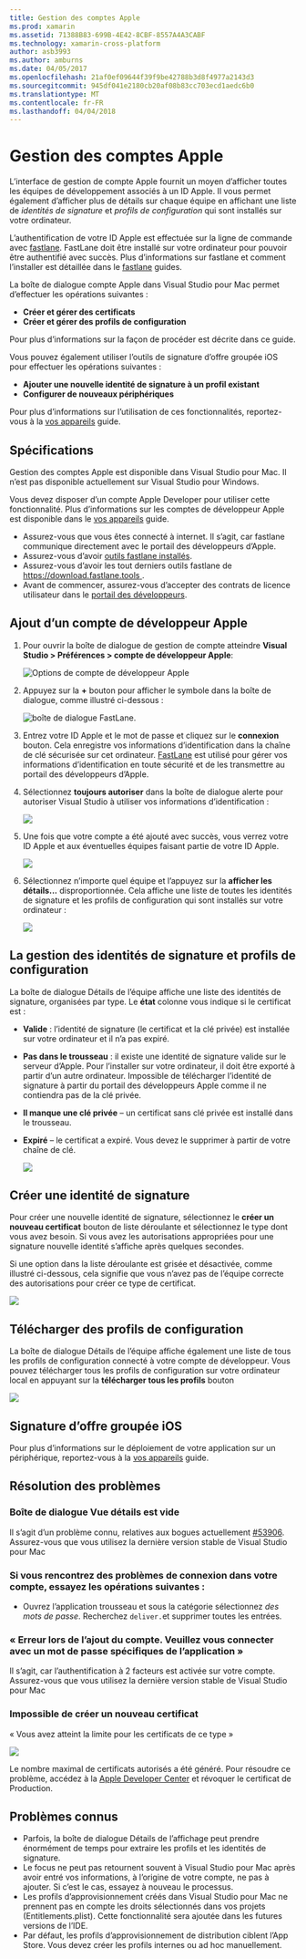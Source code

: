 ```yaml
---
title: Gestion des comptes Apple
ms.prod: xamarin
ms.assetid: 71388B83-699B-4E42-8CBF-8557A4A3CABF
ms.technology: xamarin-cross-platform
author: asb3993
ms.author: amburns
ms.date: 04/05/2017
ms.openlocfilehash: 21af0ef09644f39f9be42788b3d8f4977a2143d3
ms.sourcegitcommit: 945df041e2180cb20af08b83cc703ecd1aedc6b0
ms.translationtype: MT
ms.contentlocale: fr-FR
ms.lasthandoff: 04/04/2018
---
```

# <a name="apple-account-management"></a>Gestion des comptes Apple

L’interface de gestion de compte Apple fournit un moyen d’afficher toutes les équipes de développement associés à un ID Apple. Il vous permet également d’afficher plus de détails sur chaque équipe en affichant une liste de _identités de signature_ et _profils de configuration_ qui sont installés sur votre ordinateur.

L’authentification de votre ID Apple est effectuée sur la ligne de commande avec [fastlane](https://fastlane.tools/). FastLane doit être installé sur votre ordinateur pour pouvoir être authentifié avec succès. Plus d’informations sur fastlane et comment l’installer est détaillée dans le [fastlane](~/ios/deploy-test/provisioning/fastlane/index.md) guides.

La boîte de dialogue compte Apple dans Visual Studio pour Mac permet d’effectuer les opérations suivantes :

* **Créer et gérer des certificats** 
* **Créer et gérer des profils de configuration** 

Pour plus d’informations sur la façon de procéder est décrite dans ce guide.

Vous pouvez également utiliser l’outils de signature d’offre groupée iOS pour effectuer les opérations suivantes :

* **Ajouter une nouvelle identité de signature à un profil existant** 
* **Configurer de nouveaux périphériques** 

Pour plus d’informations sur l’utilisation de ces fonctionnalités, reportez-vous à la [vos appareils](~/ios/get-started/installation/device-provisioning/index.md) guide.
️
## <a name="requirements"></a>Spécifications

Gestion des comptes Apple est disponible dans Visual Studio pour Mac. Il n’est pas disponible actuellement sur Visual Studio pour Windows.

Vous devez disposer d’un compte Apple Developer pour utiliser cette fonctionnalité. Plus d’informations sur les comptes de développeur Apple est disponible dans le [vos appareils](~/ios/get-started/installation/device-provisioning/index.md) guide.

- Assurez-vous que vous êtes connecté à internet. Il s’agit, car fastlane communique directement avec le portail des développeurs d’Apple.
- Assurez-vous d’avoir [outils fastlane installés](~/ios/deploy-test/provisioning/fastlane/index.md#Installation).
- Assurez-vous d’avoir les tout derniers outils fastlane de [ https://download.fastlane.tools ](https://download.fastlane.tools).
- Avant de commencer, assurez-vous d’accepter des contrats de licence utilisateur dans le [portail des développeurs](https://developer.apple.com/account/).

## <a name="adding-an-apple-developer-account"></a>Ajout d’un compte de développeur Apple

1. Pour ouvrir la boîte de dialogue de gestion de compte atteindre **Visual Studio > Préférences > compte de développeur Apple**:

    ![Options de compte de développeur Apple](apple-account-management-images/image1.png)

2. Appuyez sur la **+** bouton pour afficher le symbole dans la boîte de dialogue, comme illustré ci-dessous : 

    ![boîte de dialogue FastLane.](apple-account-management-images/image2.png)

4. Entrez votre ID Apple et le mot de passe et cliquez sur le **connexion** bouton. Cela enregistre vos informations d’identification dans la chaîne de clé sécurisée sur cet ordinateur. [FastLane](~/ios/deploy-test/provisioning/fastlane/index.md) est utilisé pour gérer vos informations d’identification en toute sécurité et de les transmettre au portail des développeurs d’Apple.
 
5. Sélectionnez **toujours autoriser** dans la boîte de dialogue alerte pour autoriser Visual Studio à utiliser vos informations d’identification :

    ![](apple-account-management-images/image4.png)

6. Une fois que votre compte a été ajouté avec succès, vous verrez votre ID Apple et aux éventuelles équipes faisant partie de votre ID Apple.

    ![](apple-account-management-images/image5.png)

7. Sélectionnez n’importe quel équipe et l’appuyez sur la **afficher les détails...** disproportionnée. Cela affiche une liste de toutes les identités de signature et les profils de configuration qui sont installés sur votre ordinateur :

    ![](apple-account-management-images/image6.png)


<a name="managing" />


## <a name="managing-signing-identities-and-provisioning-profiles"></a>La gestion des identités de signature et profils de configuration

La boîte de dialogue Détails de l’équipe affiche une liste des identités de signature, organisées par type. Le **état** colonne vous indique si le certificat est : 

* **Valide** : l’identité de signature (le certificat et la clé privée) est installée sur votre ordinateur et il n’a pas expiré.

* **Pas dans le trousseau** : il existe une identité de signature valide sur le serveur d’Apple. Pour l’installer sur votre ordinateur, il doit être exporté à partir d’un autre ordinateur. Impossible de télécharger l’identité de signature à partir du portail des développeurs Apple comme il ne contiendra pas de la clé privée.

* **Il manque une clé privée** – un certificat sans clé privée est installé dans le trousseau.

* **Expiré** – le certificat a expiré. Vous devez le supprimer à partir de votre chaîne de clé.

  ![](apple-account-management-images/image7.png)

## <a name="create-a-signing-identities"></a>Créer une identité de signature

Pour créer une nouvelle identité de signature, sélectionnez le **créer un nouveau certificat** bouton de liste déroulante et sélectionnez le type dont vous avez besoin. Si vous avez les autorisations appropriées pour une signature nouvelle identité s’affiche après quelques secondes.

Si une option dans la liste déroulante est grisée et désactivée, comme illustré ci-dessous, cela signifie que vous n’avez pas de l’équipe correcte des autorisations pour créer ce type de certificat.

![](apple-account-management-images/image8.png)

## <a name="download-provisioning-profiles"></a>Télécharger des profils de configuration

La boîte de dialogue Détails de l’équipe affiche également une liste de tous les profils de configuration connecté à votre compte de développeur. Vous pouvez télécharger tous les profils de configuration sur votre ordinateur local en appuyant sur la **télécharger tous les profils** bouton

![](apple-account-management-images/image9.png)

## <a name="ios-bundle-signing"></a>Signature d’offre groupée iOS

Pour plus d’informations sur le déploiement de votre application sur un périphérique, reportez-vous à la [vos appareils](~/ios/get-started/installation/device-provisioning/index.md) guide.

## <a name="troubleshooting"></a>Résolution des problèmes

### <a name="view-details-dialog-is-empty"></a>Boîte de dialogue Vue détails est vide

Il s’agit d’un problème connu, relatives aux bogues actuellement [#53906](https://bugzilla.xamarin.com/show_bug.cgi?id=53906). Assurez-vous que vous utilisez la dernière version stable de Visual Studio pour Mac

### <a name="if-you-are-experiencing-issues-logging-in-your-account-please-try-the-following"></a>Si vous rencontrez des problèmes de connexion dans votre compte, essayez les opérations suivantes :

* Ouvrez l’application trousseau et sous la catégorie sélectionnez *des mots de passe*. Recherchez `deliver.`et supprimer toutes les entrées.

### <a name="error-adding-account-please-sign-in-with-an-app-specific-password"></a>« Erreur lors de l’ajout du compte. Veuillez vous connecter avec un mot de passe spécifiques de l’application »

Il s’agit, car l’authentification à 2 facteurs est activée sur votre compte. Assurez-vous que vous utilisez la dernière version stable de Visual Studio pour Mac

### <a name="failed-to-create-new-certificate"></a>Impossible de créer un nouveau certificat
« Vous avez atteint la limite pour les certificats de ce type »

![](apple-account-management-images/image10.png)

Le nombre maximal de certificats autorisés a été généré. Pour résoudre ce problème, accédez à la [Apple Developer Center](https://developer.apple.com/account/ios/certificate/distribution) et révoquer le certificat de Production.

## <a name="known-issues"></a>Problèmes connus

* Parfois, la boîte de dialogue Détails de l’affichage peut prendre énormément de temps pour extraire les profils et les identités de signature.
* Le focus ne peut pas retournent souvent à Visual Studio pour Mac après avoir entré vos informations, à l’origine de votre compte, ne pas à ajouter. Si c’est le cas, essayez à nouveau le processus.
* Les profils d’approvisionnement créés dans Visual Studio pour Mac ne prennent pas en compte les droits sélectionnés dans vos projets (Entitlements.plist). Cette fonctionnalité sera ajoutée dans les futures versions de l’IDE.
* Par défaut, les profils d’approvisionnement de distribution ciblent l’App Store. Vous devez créer les profils internes ou ad hoc manuellement.
